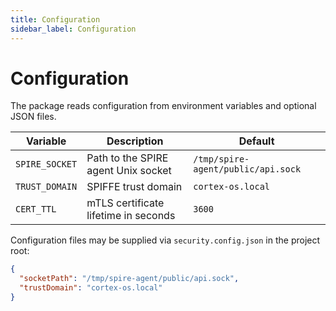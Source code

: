 ```yaml
---
title: Configuration
sidebar_label: Configuration
---
```


# Configuration

The package reads configuration from environment variables and optional JSON files.

| Variable | Description | Default |
| --- | --- | --- |
| `SPIRE_SOCKET` | Path to the SPIRE agent Unix socket | `/tmp/spire-agent/public/api.sock` |
| `TRUST_DOMAIN` | SPIFFE trust domain | `cortex-os.local` |
| `CERT_TTL` | mTLS certificate lifetime in seconds | `3600` |

Configuration files may be supplied via `security.config.json` in the project root:

```json
{
  "socketPath": "/tmp/spire-agent/public/api.sock",
  "trustDomain": "cortex-os.local"
}
```
